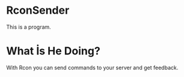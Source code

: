 # RconSender

This is a program.

# What İs He Doing?

With Rcon you can send commands to your server and get feedback.
